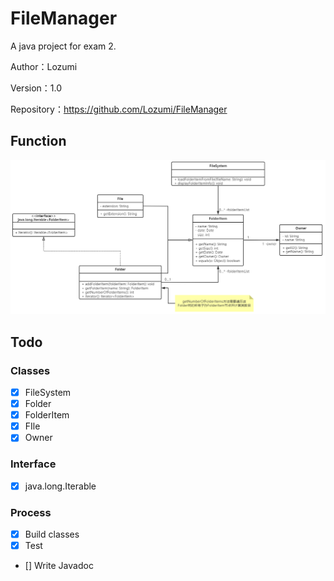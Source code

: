 # FileManager
A java project for exam 2.

Author：Lozumi

Version：1.0

Repository：https://github.com/Lozumi/FileManager

## Function

![uml.jpg](src%2Fmain%2Fresources%2Fuml.jpg)

## Todo
### Classes
- [x] FileSystem
- [x] Folder
- [x] FolderItem
- [x] FIle
- [x] Owner

### Interface
- [x] java.long.Iterable<FolderItem>

### Process
- [x] Build classes
- [x] Test
- [] Write Javadoc
